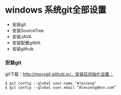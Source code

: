windows 系统git全部设置
===
+ 安装git
+ 安装SourceTree
+ 安装JAVA
+ 安装配置gitblit
+ 安装github

### 安装git
git下载：http://msysgit.github.io/，安装后初始化设置：
~~~
$ git config --global user.name "Alexzeng"
$ git config --global user.email “Alexzeng@msn.com”

~~~
